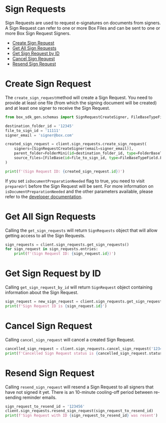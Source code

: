 # Sign Requests

Sign Requests are used to request e-signatures on documents from signers.  
A Sign Request can refer to one or more Box Files and can be sent to one or more Box Sign Request Signers.

<!-- START doctoc generated TOC please keep comment here to allow auto update -->
<!-- DON'T EDIT THIS SECTION, INSTEAD RE-RUN doctoc TO UPDATE -->

- [Create Sign Request](#create-sign-request)
- [Get All Sign Requests](#get-all-sign-requests)
- [Get Sign Request by ID](#get-sign-request-by-id)
- [Cancel Sign Request](#cancel-sign-request)
- [Resend Sign Request](#resend-sign-request)

<!-- END doctoc generated TOC please keep comment here to allow auto update -->

# Create Sign Request

The `create_sign_request`method will create a Sign Request. You need to provide at least one file
(from which the signing document will be created) and at least one signer to receive the Sign Request.

```python
from box_sdk_gen.schemas import SignRequestCreateSigner, FileBaseTypeField, FolderBaseTypeField, FileBase, FolderMini

destination_folder_id = '12345'
file_to_sign_id = '11111'
signer_email = 'signer@box.com'

created_sign_request = client.sign_requests.create_sign_request(
    signers=[SignRequestCreateSigner(email=signer_email)],
    parent_folder=FolderMini(id=destination_folder_id, type=FolderBaseTypeField.FOLDER.value),
    source_files=[FileBase(id=file_to_sign_id, type=FileBaseTypeField.FILE.value)]
)

print(f'(Sign Request ID: {created_sign_request.id})')
```

If you set `isDocumentPreparationNeeded` flag to true, you need to visit `prepareUrl` before the Sign Request will be sent.
For more information on `isDocumentPreparationNeeded` and the other parameters available, please refer to the [developer documentation](https://developer.box.com/guides/sign-request/).

# Get All Sign Requests

Calling the `get_sign_requests` will return `SignRequests` object that will allow getting access to all the Sign Requests.

```python
sign_requests = client.sign_requests.get_sign_requests()
for sign_request in sign_requests.entries:
    print(f'(Sign Request ID: {sign_request.id})')
```

# Get Sign Request by ID

Calling `get_sign_request_by_id` will return `SignRequest` object containing information about the Sign Request.

```python
sign_request = new_sign_request = client.sign_requests.get_sign_request_by_id('123456')
print(f'Sign Request ID is {sign_request.id}')
```

# Cancel Sign Request

Calling `cancel_sign_request` will cancel a created Sign Request.

```python
cancelled_sign_request = client.sign_requests.cancel_sign_request('123456')
print(f'Cancelled Sign Request status is {cancelled_sign_request.status}')
```

# Resend Sign Request

Calling `resend_sign_request` will resend a Sign Request to all signers that have not signed it yet.
There is an 10-minute cooling-off period between re-sending reminder emails.

```python
sign_request_to_resend_id = '123456'
client.sign_requests.resend_sign_request(sign_request_to_resend_id)
print(f'Sign Request with ID {sign_request_to_resend_id} was resent')
```
